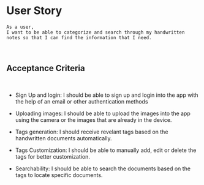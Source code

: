 # User Story 

```
As a user,
I want to be able to categorize and search through my handwritten notes so that I can find the information that I need.
```
<br>

## Acceptance Criteria 
<br>

- Sign Up and login: I should be able to sign up and login into the app with the help of an email or other authentication methods

- Uploading images: I should be able to upload the images into the app using the camera or the images that are already in the device.
- Tags generation: I should receive revelant tags based on the handwritten documents automatically.
- Tags Customization: I should be able to manually add, edit or delete the tags for better customization. 
- Searchability: I should be able to search the documents based on the tags to locate specific documents.  